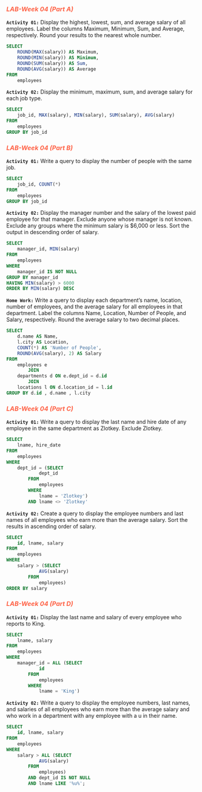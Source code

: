 ### <span style="color:tomato"> *LAB-Week 04 (Part A)*</span>
**<code><b>Activity 01:</b></code>**
Display the highest, lowest, sum, and average salary of all employees. Label the columns Maximum, Minimum, Sum, and Average, respectively. Round your results to the nearest whole
number.
~~~~SQL
SELECT
    ROUND(MAX(salary)) AS Maximum,
    ROUND(MIN(salary)) AS Minimum,
    ROUND(SUM(salary)) AS Sum,
    ROUND(AVG(salary)) AS Average
FROM
    employees
~~~~

**<code><b>Activity 02:</b></code>**
Display the minimum, maximum, sum, and average salary
for each job type.
~~~~SQL
SELECT
    job_id, MAX(salary), MIN(salary), SUM(salary), AVG(salary)
FROM
    employees
GROUP BY job_id
~~~~
### <span style="color:tomato"> *LAB-Week 04 (Part B)*</span>
**<code><b>Activity 01:</b></code>**
Write a query to display the number of people with the same job.
~~~~SQL
SELECT
    job_id, COUNT(*)
FROM
    employees
GROUP BY job_id
~~~~
**<code><b>Activity 02:</b></code>**
Display the manager number and the salary of the lowest paid employee for that manager. Exclude anyone whose manager is not known. Exclude any groups where the minimum salary is $6,000 or less. Sort the output in descending order of salary.
~~~~SQL
SELECT
    manager_id, MIN(salary)
FROM
    employees
WHERE
    manager_id IS NOT NULL
GROUP BY manager_id
HAVING MIN(salary) > 6000
ORDER BY MIN(salary) DESC
~~~~

**<code><b>Home Work:</b></code>**
Write a query to display each department’s name, location, number of employees, and the
average salary for all employees in that department. Label the columns Name, Location,
Number of People, and Salary, respectively. Round the average salary to two decimal places.
~~~~SQL
SELECT
    d.name AS Name,
    l.city AS Location,
    COUNT(*) AS 'Number of People',
    ROUND(AVG(salary), 2) AS Salary
FROM
    employees e
        JOIN
    departments d ON e.dept_id = d.id
        JOIN
    locations l ON d.location_id = l.id
GROUP BY d.id , d.name , l.city
~~~~
### <span style="color:tomato"> *LAB-Week 04 (Part C)*</span>
**<code><b>Activity 01:</b></code>**
Write a query to display the last name and hire date of any employee in the same
department as Zlotkey. Exclude Zlotkey.
~~~~SQL
SELECT
    lname, hire_date
FROM
    employees
WHERE
    dept_id = (SELECT
            dept_id
        FROM
            employees
        WHERE
            lname = 'Zlotkey')
        AND lname <> 'Zlotkey'
~~~~
**<code><b>Activity 02:</b></code>**
Create a query to display the employee numbers and last names of all employees who earn more
than the average salary. Sort the results in ascending order of salary.
~~~~SQL
SELECT
    id, lname, salary
FROM
    employees
WHERE
    salary > (SELECT
            AVG(salary)
        FROM
            employees)
ORDER BY salary
~~~~
### <span style="color:tomato"> *LAB-Week 04 (Part D)*</span>
**<code><b>Activity 01:</b></code>**
Display the last name and salary of every employee who reports to King.
~~~~SQL
SELECT
    lname, salary
FROM
    employees
WHERE
    manager_id = ALL (SELECT
            id
        FROM
            employees
        WHERE
            lname = 'King')
~~~~
**<code><b>Activity 02:</b></code>**
Write a query to display the employee numbers, last names, and salaries of all employees who earn more than the average salary and who work in a department with any employee with a u in their name.
~~~~SQL
SELECT
    id, lname, salary
FROM
    employees
WHERE
    salary > ALL (SELECT
            AVG(salary)
        FROM
            employees)
        AND dept_id IS NOT NULL
        AND lname LIKE '%u%';
~~~~
